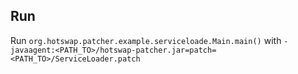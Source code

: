 ## Run 

Run `org.hotswap.patcher.example.serviceloade.Main.main()` with `-javaagent:<PATH_TO>/hotswap-patcher.jar=patch=<PATH_TO>/ServiceLoader.patch`
